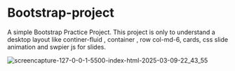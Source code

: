 # Bootstrap-project
A simple Bootstrap Practice Project.
This project is only to understand a desktop layout like continer-fluid , container , row col-md-6, cards, css slide animation and swpier js for slides.




![screencapture-127-0-0-1-5500-index-html-2025-03-09-22_43_55](https://github.com/user-attachments/assets/bb871c79-65df-4179-899b-fbc8061dde84)
